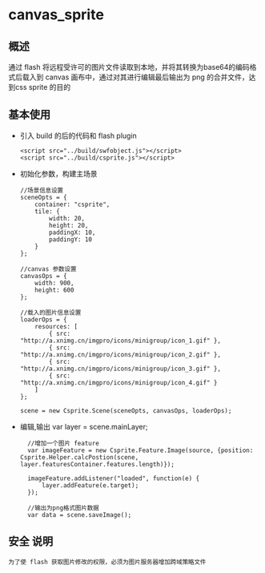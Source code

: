 canvas_sprite
=============

概述
------

通过 flash 将远程受许可的图片文件读取到本地，并将其转换为base64的编码格式后载入到 canvas 画布中，通过对其进行编辑最后输出为 png 的合并文件，达到css sprite 的目的

基本使用
-----
*   引入 build 的后的代码和 flash plugin
        
        <script src="../build/swfobject.js"></script>
        <script src="../build/csprite.js"></script>
*   初始化参数，构建主场景
        
    	//场景信息设置
    	sceneOpts = {
    		container: "csprite",
    		tile: {
    			width: 20,
    			height: 20,
    			paddingX: 10,
    			paddingY: 10
    		}
    	};
    
    	//canvas 参数设置
    	canvasOps = {
    		width: 900,
    		height: 600
    	};
    
    	//载入的图片信息设置
    	loaderOps = {
    		resources: [
    			{ src: "http://a.xnimg.cn/imgpro/icons/minigroup/icon_1.gif" },
    			{ src: "http://a.xnimg.cn/imgpro/icons/minigroup/icon_2.gif" },
    			{ src: "http://a.xnimg.cn/imgpro/icons/minigroup/icon_3.gif" },
    			{ src: "http://a.xnimg.cn/imgpro/icons/minigroup/icon_4.gif" }
    		]
    	};
    
    	scene = new Csprite.Scene(sceneOpts, canvasOps, loaderOps);

* 编辑,输出
        var layer = scene.mainLayer;

    	//增加一个图片 feature
    	var imageFeature = new Csprite.Feature.Image(source, {position: Csprite.Helper.calcPostion(scene, layer.featuresContainer.features.length)});
    
    	imageFeature.addListener("loaded", function(e) {
    		layer.addFeature(e.target);
    	});
        
        //输出为png格式图片数据
        var data = scene.saveImage();

安全 说明
--------------
	为了使 flash 获取图片修改的权限，必须为图片服务器增加跨域策略文件